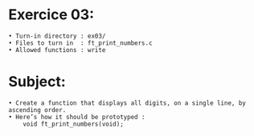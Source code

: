 # Exercice 03:
	• Turn-in directory : ex03/
	• Files to turn in  : ft_print_numbers.c
	• Allowed functions : write
# Subject:
	• Create a function that displays all digits, on a single line, by ascending order.
	• Here’s how it should be prototyped :
		void ft_print_numbers(void);
